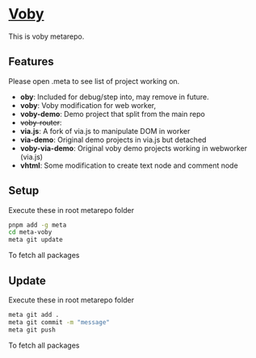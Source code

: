 # [Voby](https://voby.dev)

This is voby metarepo.

## Features

Please open .meta to see list of project working on.

- **oby**: Included for debug/step into, may remove in future.
- **voby**: Voby modification for web worker,
- **voby-demo**: Demo project that split from the main repo
- ~~voby-router~~: 
- **via.js**: A fork of via.js to manipulate DOM in worker
- **via-demo**: Original demo projects in via.js but detached
- **voby-via-demo**: Original voby demo projects working in webworker (via.js)
- **vhtml**: Some modification to create text node and comment node

## Setup
Execute these in root metarepo folder

```bash
pnpm add -g meta
cd meta-voby
meta git update
```

To fetch all packages

## Update
Execute these in root metarepo folder
```bash
meta git add .
meta git commit -m "message"
meta git push
```

To fetch all packages